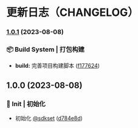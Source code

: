 # 更新日志（CHANGELOG）
### [1.0.1](https://github.com/True-Z/sdkset-utils/compare/v1.0.0...v1.0.1) (2023-08-08)


### 📦‍ Build System | 打包构建

* **build:** 完善项目构建脚本 ([f177624](https://github.com/True-Z/sdkset-utils/commit/f17762483fa8b02c76765b94813390748edbdd48))

## 1.0.0 (2023-08-08)


### 🎉 Init | 初始化

* 初始化 [@sdkset](https://github.com/True-Z/sdkset-utils) ([d784e8d](https://github.com/True-Z/sdkset-utils/commit/d784e8d62a6308a5bcf74522fb44bb03a8261317))
